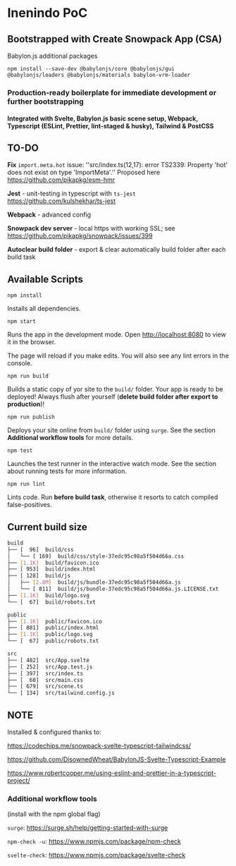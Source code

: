 # Inenindo PoC

## Bootstrapped with Create Snowpack App (CSA)

Babylon.js additional packages

`npm install --save-dev @babylonjs/core @babylonjs/gui @babylonjs/loaders @babylonjs/materials babylon-vrm-loader`

### Production-ready boilerplate for immediate development or further bootstrapping

#### Integrated with Svelte, Babylon.js basic scene setup, Webpack, Typescript (ESLint, Prettier, lint-staged & husky), Tailwind & PostCSS

## TO-DO

**Fix** `import.meta.hot` issue:  ''src/index.ts(12,17): error TS2339: Property 'hot' does not exist on type 'ImportMeta'.''
Proposed here <https://github.com/pikapkg/esm-hmr>

**Jest** - unit-testing in typescript with `ts-jest` <https://github.com/kulshekhar/ts-jest>

**Webpack** - advanced config

**Snowpack dev server** - local https with working SSL; see <https://github.com/pikapkg/snowpack/issues/399>

**Autoclear build folder** - export & clear automatically build folder after each build task

## Available Scripts

`npm install`

Installs all dependencies.

`npm start`

Runs the app in the development mode.
Open <http://localhost:8080> to view it in the browser.

The page will reload if you make edits.
You will also see any lint errors in the console.

`npm run build`

Builds a static copy of yor site to the `build/` folder.
Your app is ready to be deployed! Always flush after yourself (**delete build folder after export to production**)!

`npm run publish`

Deploys your site online from `build/` folder using `surge`. See the section **Additional workflow tools** for more details.

`npm test`

Launches the test runner in the interactive watch mode.
See the section about running tests for more information.

`npm run lint`

Lints code. Run **before build task**, otherwise it resorts to catch compiled false-positives.

## Current build size

```bash
build
├── [  96]  build/css
│   └── [ 169]  build/css/style-37edc95c98a5f504d66a.css
├── [1.1K]  build/favicon.ico
├── [ 953]  build/index.html
├── [ 128]  build/js
│   ├── [2.8M]  build/js/bundle-37edc95c98a5f504d66a.js
│   └── [ 811]  build/js/bundle-37edc95c98a5f504d66a.js.LICENSE.txt
├── [1.1K]  build/logo.svg
└── [  67]  build/robots.txt

public
├── [1.1K]  public/favicon.ico
├── [ 881]  public/index.html
├── [1.1K]  public/logo.svg
└── [  67]  public/robots.txt

src
├── [ 482]  src/App.svelte
├── [ 252]  src/App.test.js
├── [ 397]  src/index.ts
├── [  60]  src/main.css
├── [ 679]  src/scene.ts
└── [ 134]  src/tailwind.config.js
```

## NOTE

 Installed & configured thanks to:

 <https://codechips.me/snowpack-svelte-typescript-tailwindcss/>

 <https://github.com/DisownedWheat/BabylonJS-Svelte-Typescript-Example>

 <https://www.robertcooper.me/using-eslint-and-prettier-in-a-typescript-project/>

### Additional workflow tools

(install with the npm global flag)

`surge`: <https://surge.sh/help/getting-started-with-surge>

`npm-check -u`: <https://www.npmjs.com/package/npm-check>

`svelte-check`: <https://www.npmjs.com/package/svelte-check>
